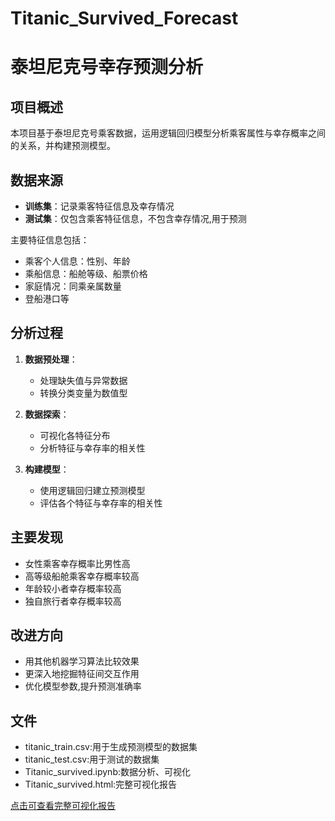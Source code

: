 # Titanic_Survived_Forecast

# 泰坦尼克号幸存预测分析

## 项目概述
本项目基于泰坦尼克号乘客数据，运用逻辑回归模型分析乘客属性与幸存概率之间的关系，并构建预测模型。

## 数据来源
- **训练集**：记录乘客特征信息及幸存情况
- **测试集**：仅包含乘客特征信息，不包含幸存情况,用于预测

主要特征信息包括：
- 乘客个人信息：性别、年龄
- 乘船信息：船舱等级、船票价格
- 家庭情况：同乘亲属数量
- 登船港口等

## 分析过程
1. **数据预处理**：
   - 处理缺失值与异常数据
   - 转换分类变量为数值型

2. **数据探索**：
   - 可视化各特征分布
   - 分析特征与幸存率的相关性

3. **构建模型**：
   - 使用逻辑回归建立预测模型
   - 评估各个特征与幸存率的相关性

## 主要发现
- 女性乘客幸存概率比男性高
- 高等级船舱乘客幸存概率较高
- 年龄较小者幸存概率较高
- 独自旅行者幸存概率较高

## 改进方向
- 用其他机器学习算法比较效果
- 更深入地挖掘特征间交互作用
- 优化模型参数,提升预测准确率

## 文件

- titanic_train.csv:用于生成预测模型的数据集
- titanic_test.csv:用于测试的数据集
- Titanic_survived.ipynb:数据分析、可视化
- Titanic_survived.html:完整可视化报告

<a href="https://rin10101010.github.io/Titanic_Survived_Forecast/Titanic_survived.html">点击可查看完整可视化报告</a>
